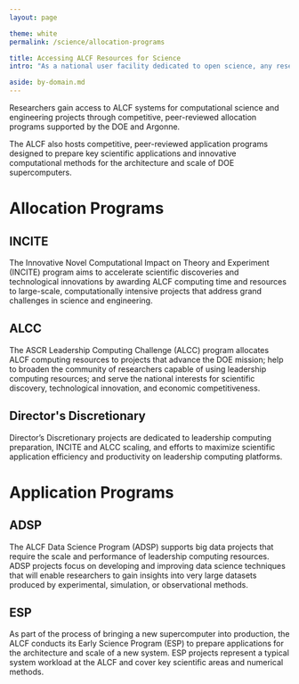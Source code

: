 ```yaml
---
layout: page

theme: white
permalink: /science/allocation-programs

title: Accessing ALCF Resources for Science
intro: "As a national user facility dedicated to open science, any researcher in the world with a large-scale computing problem can apply for time on ALCF computing resources."

aside: by-domain.md
---
```


Researchers gain access to ALCF systems for computational science and engineering projects through competitive, peer-reviewed allocation programs supported by the DOE and Argonne.

The ALCF also hosts competitive, peer-reviewed application programs designed to prepare key scientific applications and innovative computational methods for the architecture and scale of DOE supercomputers.

# Allocation Programs


## INCITE
The Innovative Novel Computational Impact on Theory and Experiment (INCITE) program aims to accelerate scientific discoveries and technological innovations by awarding ALCF computing time and resources to large-scale, computationally intensive projects that address grand challenges in science and engineering.

## ALCC
The ASCR Leadership Computing Challenge (ALCC) program allocates ALCF computing resources to projects that advance the DOE mission; help to broaden the community of researchers capable of using leadership computing resources; and serve the national interests for scientific discovery, technological innovation, and economic competitiveness.

## Director's Discretionary
Director’s Discretionary projects are dedicated to leadership computing preparation, INCITE and ALCC scaling, and efforts to maximize scientific application efficiency and productivity on leadership computing platforms.

# Application Programs


## ADSP
The ALCF Data Science Program (ADSP) supports big data projects that require the scale and performance of leadership computing resources. ADSP projects focus on developing and improving data science techniques that will enable researchers to gain insights into very large datasets produced by experimental, simulation, or observational methods.

## ESP
As part of the process of bringing a new supercomputer into production, the ALCF conducts its Early Science Program (ESP) to prepare applications for the architecture and scale of a new system. ESP projects represent a typical system workload at the ALCF and cover key scientific areas and numerical methods.
